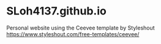 # SLoh4137.github.io

Personal website using the Ceevee template by Styleshout 
https://www.styleshout.com/free-templates/ceevee/ 
